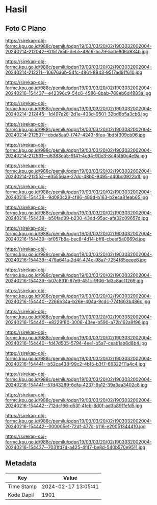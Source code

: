 # Hasil

## Foto C Plano

https://sirekap-obj-formc.kpu.go.id/988c/pemilu/pdpr/19/03/03/20/02/1903032002004-20240214-212042--01517e5b-deb5-48c6-bc79-5a0e9d6a934b.jpg

https://sirekap-obj-formc.kpu.go.id/988c/pemilu/pdpr/19/03/03/20/02/1903032002004-20240214-212211--10676a6b-54fc-4861-8843-9517ad91f610.jpg

https://sirekap-obj-formc.kpu.go.id/988c/pemilu/pdpr/19/03/03/20/02/1903032002004-20240216-154437--e42396c9-54c6-4586-8bab-768eb6d4883a.jpg

https://sirekap-obj-formc.kpu.go.id/988c/pemilu/pdpr/19/03/03/20/02/1903032002004-20240214-212445--1d497e28-2d1e-403d-9501-32bd8b5a3cb6.jpg

https://sirekap-obj-formc.kpu.go.id/988c/pemilu/pdpr/19/03/03/20/02/1903032002004-20240214-212507--cbda8aa9-f747-4243-8fea-1bd5f309cb96.jpg

https://sirekap-obj-formc.kpu.go.id/988c/pemilu/pdpr/19/03/03/20/02/1903032002004-20240214-212531--d6383ea5-9141-4c94-90e3-8c45f50c4e9a.jpg

https://sirekap-obj-formc.kpu.go.id/988c/pemilu/pdpr/19/03/03/20/02/1903032002004-20240214-212552--e35556ae-27dc-48b0-9495-d40bc0922b1f.jpg

https://sirekap-obj-formc.kpu.go.id/988c/pemilu/pdpr/19/03/03/20/02/1903032002004-20240216-154438--9d093c29-cf86-489d-b163-b2eca81eab65.jpg

https://sirekap-obj-formc.kpu.go.id/988c/pemilu/pdpr/19/03/03/20/02/1903032002004-20240216-154438--b50fad39-b230-43dd-95ac-afa32c09657d.jpg

https://sirekap-obj-formc.kpu.go.id/988c/pemilu/pdpr/19/03/03/20/02/1903032002004-20240216-154439--bf057b8a-bec8-4d14-bff8-cbeef5a0669d.jpg

https://sirekap-obj-formc.kpu.go.id/988c/pemilu/pdpr/19/03/03/20/02/1903032002004-20240216-154439--479a641a-2d4f-474c-98a7-7254f85eeee6.jpg

https://sirekap-obj-formc.kpu.go.id/988c/pemilu/pdpr/19/03/03/20/02/1903032002004-20240216-154439--b07c831f-87e9-451c-9f06-1d3c8ac11269.jpg

https://sirekap-obj-formc.kpu.go.id/988c/pemilu/pdpr/19/03/03/20/02/1903032002004-20240216-154440--2266b34a-b26e-404a-9cdc-774f663b486c.jpg

https://sirekap-obj-formc.kpu.go.id/988c/pemilu/pdpr/19/03/03/20/02/1903032002004-20240216-154440--e8229f80-3006-43ee-b590-a72b162a9f96.jpg

https://sirekap-obj-formc.kpu.go.id/988c/pemilu/pdpr/19/03/03/20/02/1903032002004-20240216-154440--fd47d505-5794-4ee1-b5a7-ceab1ab6d8b4.jpg

https://sirekap-obj-formc.kpu.go.id/988c/pemilu/pdpr/19/03/03/20/02/1903032002004-20240216-154441--b52ca438-99c2-4b15-b3f7-66322f11a4c4.jpg

https://sirekap-obj-formc.kpu.go.id/988c/pemilu/pdpr/19/03/03/20/02/1903032002004-20240216-154441--57d43289-6dfa-4237-9a12-39a3aa3402c8.jpg

https://sirekap-obj-formc.kpu.go.id/988c/pemilu/pdpr/19/03/03/20/02/1903032002004-20240216-154442--712dc166-d53f-4feb-8d0f-ad3b891fefd5.jpg

https://sirekap-obj-formc.kpu.go.id/988c/pemilu/pdpr/19/03/03/20/02/1903032002004-20240216-154442--000005e1-72df-477d-b116-e20051344410.jpg

https://sirekap-obj-formc.kpu.go.id/988c/pemilu/pdpr/19/03/03/20/02/1903032002004-20240216-154437--7031fd74-a425-4f47-be8d-540b570e9511.jpg


## Metadata

| Key        | Value               |
| ---------- | ------------------- |
| Time Stamp | 2024-02-17 13:05:41 |
| Kode Dapil | 1901                |



